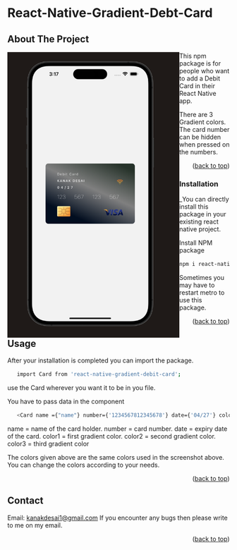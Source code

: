 # React-Native-Gradient-Debt-Card

## About The Project

<!-- ![](https://github.com/kanakdesai/React-native-gradient-debit-card/blob/main/product.png) -->
<a href="url"><img src="https://github.com/kanakdesai/React-native-gradient-debit-card/blob/main/product.png" align="left" height="648" width="390" ></a>



This npm package is for people who want to add a Debit Card in their React Native app. 

There are 3 Gradient colors. 
The card number can be hidden when pressed on the numbers.




<p align="right">(<a href="#readme-top">back to top</a>)</p>

### Installation

_You can directly install this package in your existing react native project.


 Install NPM package
   ```sh
   npm i react-native-gradient-debit-card
   ```
Sometimes you may have to restart metro to use this package.

<p align="right">(<a href="#readme-top">back to top</a>)</p>

<!-- USAGE EXAMPLES -->
## Usage

After your installation is completed you can import the package.
```sh
   import Card from 'react-native-gradient-debit-card';
   ```
   
   use the Card wherever you want it to be in you file.
   
   You have to pass data in the <Card> component
```sh
   <Card name ={"name"} number={'1234567812345678'} date={'04/27'} color1={'#233329'} color2={'grey'} color3={'#000E21'}/>
```
name = name of the card holder.
number = card number.
date = expiry date of the card.
color1 = first gradient color.
color2 = second gradient color.
color3 = third gradient color

The colors given above are the same colors used in the screenshot above.
You can change the colors according to your needs.


<p align="right">(<a href="#readme-top">back to top</a>)</p>

<!-- CONTACT -->
## Contact

Email: kanakdesai1@gmail.com
If you encounter any bugs then please write to me on my email.

<p align="right">(<a href="#readme-top">back to top</a>)</p>
